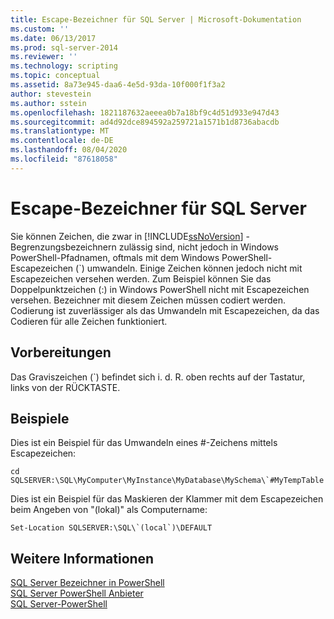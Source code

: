 ```yaml
---
title: Escape-Bezeichner für SQL Server | Microsoft-Dokumentation
ms.custom: ''
ms.date: 06/13/2017
ms.prod: sql-server-2014
ms.reviewer: ''
ms.technology: scripting
ms.topic: conceptual
ms.assetid: 8a73e945-daa6-4e5d-93da-10f000f1f3a2
author: stevestein
ms.author: sstein
ms.openlocfilehash: 1821187632aeeea0b7a18bf9c4d51d933e947d43
ms.sourcegitcommit: ad4d92dce894592a259721a1571b1d8736abacdb
ms.translationtype: MT
ms.contentlocale: de-DE
ms.lasthandoff: 08/04/2020
ms.locfileid: "87618058"
---
```

# <a name="escape-sql-server-identifiers"></a>Escape-Bezeichner für SQL Server
  Sie können Zeichen, die zwar in [!INCLUDE[ssNoVersion](../includes/ssnoversion-md.md)] -Begrenzungsbezeichnern zulässig sind, nicht jedoch in Windows PowerShell-Pfadnamen, oftmals mit dem Windows PowerShell-Escapezeichen (`) umwandeln. Einige Zeichen können jedoch nicht mit Escapezeichen versehen werden. Zum Beispiel können Sie das Doppelpunktzeichen (:) in Windows PowerShell nicht mit Escapezeichen versehen. Bezeichner mit diesem Zeichen müssen codiert werden. Codierung ist zuverlässiger als das Umwandeln mit Escapezeichen, da das Codieren für alle Zeichen funktioniert.  
  
## <a name="before-you-begin"></a>Vorbereitungen  
 Das Graviszeichen (`) befindet sich i. d. R. oben rechts auf der Tastatur, links von der RÜCKTASTE.  
  
## <a name="examples"></a>Beispiele  
 Dies ist ein Beispiel für das Umwandeln eines #-Zeichens mittels Escapezeichen:  
  
```  
cd SQLSERVER:\SQL\MyComputer\MyInstance\MyDatabase\MySchema\`#MyTempTable  
```  
  
 Dies ist ein Beispiel für das Maskieren der Klammer mit dem Escapezeichen beim Angeben von "(lokal)" als Computername:  
  
```  
Set-Location SQLSERVER:\SQL\`(local`)\DEFAULT  
```  
  
## <a name="see-also"></a>Weitere Informationen  
 [SQL Server Bezeichner in PowerShell](sql-server-identifiers-in-powershell.md)   
 [SQL Server PowerShell Anbieter](sql-server-powershell-provider.md)   
 [SQL Server-PowerShell](sql-server-powershell.md)  
  
  
